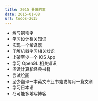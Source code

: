 ```yaml
---
title: 2015 要做的事
date: 2015-01-08
url: todos-2015
---
```


* 练习钢笔字
* 学习设计相关知识
* 实现一个编译器
* 了解机器学习相关知识
* 上架至少一个 iOS App
* 学习 OpenGL 相关知识
* 阅读计算机经典书籍
* 尝试绘画
* 至少翻译一本英文专业书籍或每月一篇文章
* 学习日本语
* 尽可能多地写博客

<!-- more -->



